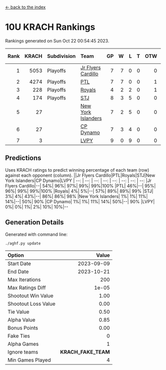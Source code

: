 [<- back to the index](readme.md)
# 10U KRACH Rankings
Rankings generated on Sun Oct 22 00:54:45 2023.

Rank|KRACH|Subdivision|Team|GP|W|L|T|OTW|OTL|SoS|Exp Wins|Win Diff
---:|---:|:---|:---|---:|---:|---:|---:|---:|---:|---:|---:|---:
1|5053|Playoffs|[Jr Flyers Cardillo](https://gamesheetstats.com/seasons/3663/teams/140794/schedule)|7|7|0|0|0|0|99|7.8|-0.0
2|4274|Playoffs|[PTL](https://gamesheetstats.com/seasons/3663/teams/140791/schedule)|7|7|0|0|1|0|83|7.8|-0.0
3|228|Playoffs|[Royals](https://gamesheetstats.com/seasons/3663/teams/140796/schedule)|4|2|2|0|1|0|1878|2.9|0.0
4|174|Playoffs|[STJ](https://gamesheetstats.com/seasons/3663/teams/140792/schedule)|8|3|5|0|0|0|2641|3.9|0.0
5|27||[New York Islanders](https://gamesheetstats.com/seasons/3663/teams/140793/schedule)|7|2|5|0|0|1|1752|2.9|0.0
6|27||[CP Dynamo](https://gamesheetstats.com/seasons/3663/teams/140795/schedule)|7|3|4|0|0|1|612|3.9|0.0
7|3||[LVPY](https://gamesheetstats.com/seasons/3663/teams/140790/schedule)|9|0|9|0|0|0|1470|0.9|0.0

## Predictions
Uses KRACH ratings to predict winning percentage of each team (row) against each opponent (column).
||Jr Flyers Cardillo|PTL|Royals|STJ|New York Islanders|CP Dynamo|LVPY
| --: | --: | --: | --: | --: | --: | --: | --: 
|Jr Flyers Cardillo|--| 54%| 96%| 97%| 99%| 99%|100%
|PTL| 46%|--| 95%| 96%| 99%| 99%|100%
|Royals|  4%|  5%|--| 57%| 89%| 89%| 99%
|STJ|  3%|  4%| 43%|--| 86%| 86%| 98%
|New York Islanders|  1%|  1%| 11%| 14%|--| 50%| 90%
|CP Dynamo|  1%|  1%| 11%| 14%| 50%|--| 90%
|LVPY|  0%|  0%|  1%|  2%| 10%| 10%|--

## Generation Details

Generated with command line:
```
./aghf.py update
```

| Option | Value |
| :----- | ----: |
| Start Date | 2023-09-09 |
| End Date | 2023-10-21 |
| Max Iterations | 200 |
| Max Ratings Diff | 1e-05 |
| Shootout Win Value | 1.00 |
| Shootout Loss Value | 0.00 |
| Tie Value | 0.50 |
| Alpha Value | 0.85 |
| Bonus Points | 0.00 |
| Fake Ties | 0 |
| Alpha Games | 1 |
| Ignore teams | __KRACH_FAKE_TEAM__ |
| Min Games Played | 4 |

